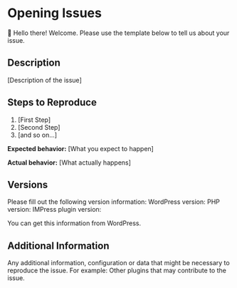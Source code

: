 # Opening Issues

👋 Hello there! Welcome. Please use the template below to tell us about your issue.

## Description

[Description of the issue]

## Steps to Reproduce

1. [First Step]
2. [Second Step]
3. [and so on...]

**Expected behavior:** [What you expect to happen]

**Actual behavior:** [What actually happens]

## Versions

Please fill out the following version information:
WordPress version:
PHP version:
IMPress plugin version:

You can get this information from WordPress.

## Additional Information

Any additional information, configuration or data that might be necessary to reproduce the issue. For example: Other plugins that may contribute to the issue.

